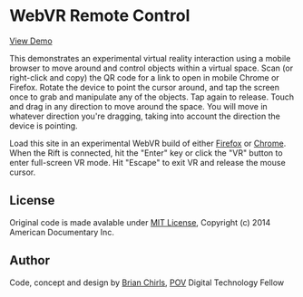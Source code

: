 # WebVR Remote Control

[View Demo](http://povdocs.github.io/webvr-remote)

This demonstrates an experimental virtual reality interaction using a mobile browser to move around and control objects within a virtual space. Scan (or right-click and copy) the QR code for a link to open in mobile Chrome or Firefox. Rotate the device to point the cursor around, and tap the screen once to grab and manipulate any of the objects. Tap again to release. Touch and drag in any direction to move around the space. You will move in whatever direction you're dragging, taking into account the direction the device is pointing.

Load this site in an experimental WebVR build of either [Firefox](http://mozvr.com) or [Chrome](http://blog.bitops.com/blog/2014/08/20/updated-firefox-vr-builds/). When the Rift is connected, hit the "Enter" key or click the "VR" button to enter full-screen VR mode. Hit "Escape" to exit VR and release the mouse cursor.

## License
Original code is made avalable under [MIT License](http://www.opensource.org/licenses/mit-license.php), Copyright (c) 2014 American Documentary Inc.

## Author
Code, concept and design by [Brian Chirls](https://github.com/brianchirls), [POV](http://www.pbs.org/pov/) Digital Technology Fellow